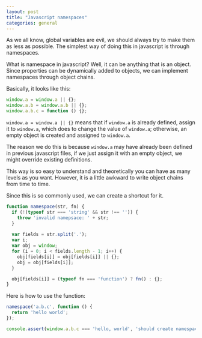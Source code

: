 ```yaml
---
layout: post
title: "Javascript namespaces"
categories: general
---
```


As we all know, global variables are evil, we should always try to make them as less as possible. 
The simplest way of doing this in javascript is through namespaces.

What is namespace in javascript? Well, it can be anything that is an object. 
Since properties can be dynamically added to objects, we can implement namespaces
through object chains.

Basically, it looks like this:

``` javascript
window.a = window.a || {};
window.a.b = window.a.b || {};
window.a.b.c = function () {};
```

`window.a = window.a || {}` means that if `window.a` is already defined, assign it to `window.a`, 
which does to change the value of `window.a`; otherwise, an empty object is created and assigned to `window.a`.

The reason we do this is because `window.a` may have already been defined in previous javascript files,
if we just assign it with an empty object, we might override existing definitions.

This way is so easy to understand and theoretically you can have as many levels as you want. However, 
it is a little awkward to write object chains from time to time. 

Since this is so commonly used, we can create a shortcut for it.

``` javascript
function namespace(str, fn) {
  if (!(typeof str === 'string' && str !== '')) {
    throw 'invalid namepsace: ' + str;
  }
  
  var fields = str.split('.');
  var i;
  var obj = window;
  for (i = 0; i < fields.length - 1; i++) {
    obj[fields[i]] = obj[fields[i]] || {};
    obj = obj[fields[i]];
  }

  obj[fields[i]] = (typeof fn === 'function') ? fn() : {};
}
```

Here is how to use the function:

``` javascript
namespace('a.b.c', function () {
  return 'hello world';
});

console.assert(window.a.b.c === 'hello, world', 'should create namespace "a.b.c"');
```

